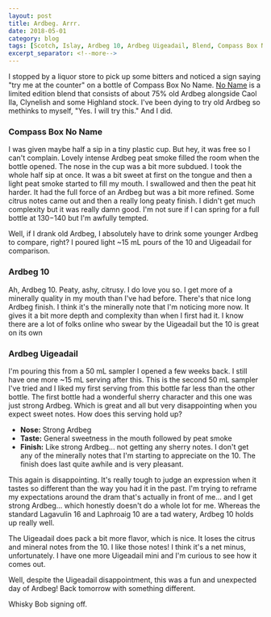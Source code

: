 ```yaml
---
layout: post
title: Ardbeg. Arrr.
date: 2018-05-01
category: blog
tags: [Scotch, Islay, Ardbeg 10, Ardbeg Uigeadail, Blend, Compass Box No Name]
excerpt_separator: <!--more-->
---
```


I stopped by a liquor store to pick up some bitters and noticed a sign saying "try me at the counter" on a bottle of Compass Box No Name. [No Name](http://www.compassboxwhisky.com/whiskies/index.php?id=22) is a limited edition blend that consists of about 75% old Ardbeg alongside Caol Ila, Clynelish and some Highland stock. I've been dying to try old Ardbeg so methinks to myself, "Yes. I will try this." And I did.

<!--more-->

### Compass Box No Name

I was given maybe half a sip in a tiny plastic cup. But hey, it was free so I can't complain. Lovely intense Ardbeg peat smoke filled the room when the bottle opened. The nose in the cup was a bit more subdued. I took the whole half sip at once. It was a bit sweet at first on the tongue and then a light peat smoke started to fill my mouth. I swallowed and then the peat hit harder. It had the full force of an Ardbeg but was a bit more refined. Some citrus notes came out and then a really long peaty finish. I didn't get much complexity but it was really damn good. I'm not sure if I can spring for a full bottle at $130-$140 but I'm awfully tempted.

Well, if I drank old Ardbeg, I absolutely have to drink some younger Ardbeg to compare, right? I poured light ~15 mL pours of the 10 and Uigeadail for comparison.

### Ardbeg 10

Ah, Ardbeg 10. Peaty, ashy, citrusy. I do love you so. I get more of a minerally quality in my mouth than I've had before. There's that nice long Ardbeg finish. I think it's the minerally note that I'm noticing more now. It gives it a bit more depth and complexity than when I first had it. I know there are a lot of folks online who swear by the Uigeadail but the 10 is great on its own

### Ardbeg Uigeadail

I'm pouring this from a 50 mL sampler I opened a few weeks back. I still have one more ~15 mL serving after this. This is the second 50 mL sampler I've tried and I liked my first serving from this bottle far less than the other bottle. The first bottle had a wonderful sherry character and this one was just strong Ardbeg. Which is great and all but very disappointing when you expect sweet notes. How does this serving hold up?

* **Nose:** Strong Ardbeg
* **Taste:** General sweetness in the mouth followed by peat smoke
* **Finish:** Like strong Ardbeg... not getting any sherry notes. I don't get any of the minerally notes that I'm starting to appreciate on the 10. The finish does last quite awhile and is very pleasant.

This again is disappointing. It's really tough to judge an expression when it tastes so different than the way you had it in the past. I'm trying to reframe my expectations around the dram that's actually in front of me... and I get strong Ardbeg... which honestly doesn't do a whole lot for me. Whereas the standard Lagavulin 16 and Laphroaig 10 are a tad watery, Ardbeg 10 holds up really well.

The Uigeadail does pack a bit more flavor, which is nice. It loses the citrus and mineral notes from the 10. I like those notes! I think it's a net minus, unfortunately. I have one more Uigeadail mini and I'm curious to see how it comes out.

Well, despite the Uigeadail disappointment, this was a fun and unexpected day of Ardbeg! Back tomorrow with something different.

Whisky Bob signing off.
